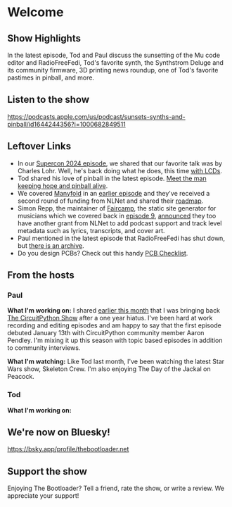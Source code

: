 # Welcome

## Show Highlights

In the latest episode, Tod and Paul discuss the sunsetting of the Mu code editor and RadioFreeFedi, Tod's favorite synth, the Synthstrom Deluge and its community firmware, 3D printing news roundup, one of Tod's favorite pastimes in pinball, and more.

## Listen to the show

https://podcasts.apple.com/us/podcast/sunsets-synths-and-pinball/id1644244356?i=1000682849511

## Leftover Links

* In our [Supercon 2024 episode](https://www.thebootloader.net/blog/2024/12/02/supercon-2024/), we shared that our favorite talk was by Charles Lohr.  Well, he's back doing what he does, this time [with LCDs](https://www.youtube.com/watch?v=KNDRUWlsu0k). 
* Tod shared his love of pinball in the latest episode. [Meet the man keeping hope and pinball alive](https://arstechnica.com/gaming/2025/01/meet-the-man-keeping-hope-and-70-year-old-pinball-machines-alive/).
* We covered [Manyfold](https://www.manyfold.app) in an [earlier episode](https://www.thebootloader.net/blog/2024/11/04/welcome-kevin-santo-cappuccio/) and they've received a second round of funding from NLNet and shared their [roadmap](https://manyfold.app/news/2025/01/01/manyfold-nlnet.html).
* Simon Repp, the maintainer of [Faircamp](https://simonrepp.com/faircamp/), the static site generator for musicians which we covered back in [episode 9](https://www.thebootloader.net/blog/2024/06/03/beautiful-bezier-curves/), [announced](https://post.lurk.org/@freebliss/113804889509469187) they too have another grant from NLNet to add podcast support and track level metadata such as lyrics, transcripts, and cover art. 
* Paul mentioned in the latest episode that RadioFreeFedi has shut down, but [there is an archive](https://archive.org/details/@lime_bar/lists/1/radio-free-fedi).
* Do you design PCBs?  Check out this handy [PCB Checklist](https://dominionofawesome.com/vca/electrical-design-checklist/).

## From the hosts

### Paul

**What I'm working on:** I shared [earlier this month](https://buttondown.com/circuitpythonshow/archive/the-return-of-the-circuitpython-show/) that I was bringing back [The CircuitPython Show](https://www.circuitpythonshow.com/@circuitpythonshow) after a one year hiatus.  I've been hard at work recording and editing episodes and am happy to say that the first episode debuted January 13th with CircuitPython community member Aaron Pendley.  I'm mixing it up this season with topic based episodes in addition to community interviews.

**What I'm watching:** Like Tod last month, I've been watching the latest Star Wars show, Skeleton Crew.  I'm also enjoying The Day of the Jackal on Peacock.

### Tod

**What I'm working on:** 

## We're now on Bluesky!

https://bsky.app/profile/thebootloader.net

## Support the show
Enjoying The Bootloader?  Tell a friend, rate the show, or write a review.  We appreciate your support!

